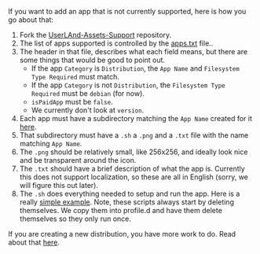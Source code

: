 If you want to add an app that is not currently supported, here is how you go about that:
1. Fork the [UserLAnd-Assets-Support](https://github.com/CypherpunkArmory/UserLAnd-Assets-Support) repository.
2. The list of apps supported is controlled by the [apps.txt](https://github.com/CypherpunkArmory/UserLAnd-Assets-Support/blob/staging/apps/apps.txt) file..
3. The header in that file, describes what each field means, but there are some things that would be good to point out.
   * If the app `Category` is `Distribution`, the `App Name` and `Filesystem Type Required` must match.
   * If the app `Category` is not `Distribution`, the `Filesystem Type Required` must be `debian` (for now).
   * `isPaidApp` must be `false`.
   * We currently don't look at `version`.
4. Each app must have a subdirectory matching the `App Name` created for it [here](https://github.com/CypherpunkArmory/UserLAnd-Assets-Support/tree/staging/apps).
5. That subdirectory must have a `.sh` a `.png` and a `.txt` file with the name matching `App Name`.
6. The `.png` should be relatively small, like 256x256, and ideally look nice and be transparent around the icon.
7. The `.txt` should have a brief description of what the app is.  Currently this does not support localization, so these are all in English (sorry, we will figure this out later).
8. The `.sh` does everything needed to setup and run the app.  Here is a really [simple example](https://github.com/CypherpunkArmory/UserLAnd-Assets-Support/blob/staging/apps/adventure/adventure.sh).  Note, these scripts always start by deleting themselves.  We copy them into profile.d and have them delete themselves so they only run once.  

If you are creating a new distribution, you have more work to do.  Read about that [here](https://github.com/CypherpunkArmory/UserLAnd/wiki/Adding-a-Distribution).


